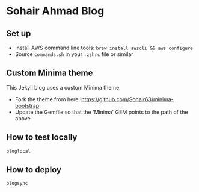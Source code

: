 # Sohair Ahmad Blog

## Set up

* Install AWS command line tools: `brew install awscli && aws configure`
* Source `commands.sh` in your `.zshrc` file or similar

## Custom Minima theme

This Jekyll blog uses a custom Minima theme.

* Fork the theme from here: https://github.com/Sohair63/minima-bootstrap
* Update the Gemfile so that the 'Minima' GEM points to the path of the above

## How to test locally

    bloglocal

## How to deploy

    blogsync
